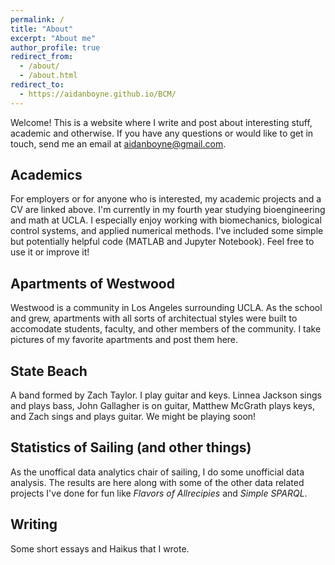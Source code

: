 ```yaml
---
permalink: /
title: "About"
excerpt: "About me"
author_profile: true
redirect_from: 
  - /about/
  - /about.html
redirect_to:
  - https://aidanboyne.github.io/BCM/
---
```


Welcome! This is a website where I write and post about interesting stuff, academic and otherwise. If you have any questions or would like to get in touch, send me an email at aidanboyne@gmail.com. 

Academics
------
For employers or for anyone who is interested, my academic projects and a CV are linked above. I'm currently in my fourth year studying bioengineering and math at UCLA. I especially enjoy working with biomechanics, biological control systems, and applied numerical methods. I've included some simple but potentially helpful code (MATLAB and Jupyter Notebook). Feel free to use it or improve it!

Apartments of Westwood
------
Westwood is a community in Los Angeles surrounding UCLA. As the school and grew, apartments with all sorts of architectual styles were built to accomodate students, faculty, and other members of the community. I take pictures of my favorite apartments and post them here.


State Beach
------
A band formed by Zach Taylor. I play guitar and keys. Linnea Jackson sings and plays bass, John Gallagher is on guitar, Matthew McGrath plays keys, and Zach sings and plays guitar. We might be playing soon! 

Statistics of Sailing (and other things)
------
As the unoffical data analytics chair of sailing, I do some unofficial data analysis. The results are here along with some of the other data related projects I've done for fun like _Flavors of Allrecipies_ and _Simple SPARQL_.

Writing
------
Some short essays and Haikus that I wrote. 
